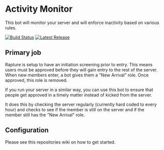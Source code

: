 # Activity Monitor

This bot will monitor your server and will enforce inactivity based on various rules.

[![Build Status](https://github.com/kmorris896/activity-monitor/actions/workflows/test.yml/badge.svg)](https://github.com/kmorris896/activity-monitor/actions/workflows/test.yml)
[![Latest Release](https://img.shields.io/github/v/release/kmorris896/activity-monitor?color=%233D9970)](https://img.shields.io/github/v/release/kmorris896/activity-monitor?color=%233D9970)

## Primary job

Rapture is setup to have an initiation screening prior to entry.  This means users must be approved before they will gain entry to the rest of the server.  When new members enter, a bot gives them a "New Arrival" role.  Once approved, this role is removed.

If you run your server in a similar way, you can use this bot to ensure that people get approved in a timely matter instead of kicked from the server.

It does this by checking the server regularly (currently hard coded to every hour) and checks to see if the member is still on the server and if the member still has the "New Arrival" role.

## Configuration

Please see this repositories wiki on how to get started.
